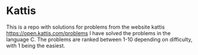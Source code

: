 # Kattis

This is a repo with solutions for problems from the website kattis https://open.kattis.com/problems
I have solved the problems in the language C. The problems are ranked between 1-10 depending on difficulty, with 1 being the easiest. 
